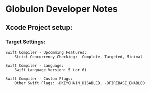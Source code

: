# Globulon Developer Notes

## Xcode Project setup:
### Target Settings:
    Swift Compiler - Upcomming Features:
        Strict Concurrency Checking:  Complete, Targeted, Minimal
    
    Swift Compiler - Language:       
        Swift Language Version: 5 (or 6)

    Swift Compiler - Custom Flags:
        Other Swift Flags: -DKEYCHAIN_DISABLED, -DFIREBASE_ENABLED
